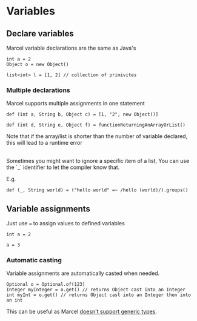 # Variables

## Declare variables

Marcel variable declarations are the same as Java's

````marcel
int a = 2
Object o = new Object()

list<int> l = [1, 2] // collection of primivites
````

### Multiple declarations
Marcel supports multiple assignments in one statement

```marcel
def (int a, String b, Object c) = [1, "2", new Object()]

def (int d, String e, Object f) = functionReturningAnArrayOrList()
```

Note that if the array/list is shorter than the number of variable declared, this will lead to a runtime error

<br/>
Sometimes you might want to ignore a specific item of a list,
You can use the `_` identifier to let the compiler know that.

E.g.

```marcel
def (_, String world) = ("hello world" =~ /hello (world)/).groups()
```

## Variable assignments

Just use `=` to assign values to defined variables

```marcel
int a = 2

a = 3
```


### Automatic casting
Variable assignments are automatically casted when needed.

```marcel
Optional o = Optional.of(123)
Integer myInteger = o.get() // returns Object cast into an Integer 
int myInt = o.get() // returns Object cast into an Integer then into an int
```

This can be useful as Marcel [doesn't support generic types](./types.md#generic-types).
